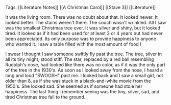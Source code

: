 Tags: [[Literature Notes]] [[A Christmas Carol]] [[Stave 3]] [[Literature]]


It was the living room. There was no doubt about that. It looked newer. It looked better. The stains weren't there. The couch wasn't wrinkled. All I saw was the smallest Christmas tree ever. It was silver and shiny, but it looked tired. It looked as if it had been used for at least 3 or 4 years but had never been appreciated. Its only purpose was to provide happiness to anyone who wanted it. I saw a table filled with the most amount of food I 

I swear I thought I saw someone swiftly fly past the tree. The tree, silver in all its tiny might, stood stiff. The star, replaced by a red ball resembling Rudolph's nose, had looked like there was no color, as if it was the only part of the tree in the 1930's. As soon as I looked away from the nose, I heard a long and loud "SWOOSH" past me. I looked back and I saw a small girl, not older than 8, as if she was stuck in a black-and-white movie from the 1950's. She looked sad. She seemed as if someone had stole her happiness. The last thing I remember seeing was the tiny, silver, sad, and tired Christmas tree fall to the ground.